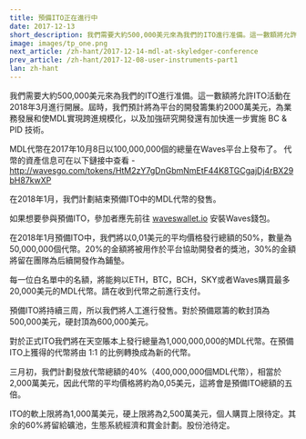 ```yaml
---
title: 預備ITO正在進行中
date: 2017-12-13
short_description: 我們需要大約500,000美元來為我們的ITO進行准備。這一數額將允許ITO活動在2018年3月進行開展。
image: images/tp_one.png
next_article: /zh-hant/2017-12-14-mdl-at-skyledger-conference
prev_article: /zh-hant/2017-12-08-user-instruments-part1
lan: zh-hant
---
```


我們需要大約500,000美元來為我們的ITO進行准備。這一數額將允許ITO活動在2018年3月進行開展。屆時，我們預計將為平台的開發籌集約2000萬美元，為業務發展和使MDL實現跨進規模化，以及加強研究開發還有加快進一步實施 BC & PID 技術。

MDL代幣在2017年10月8日以100,000,000個的總量在Waves平台上發布了。
代幣的資產信息可在以下鏈接中查看 -
http://wavesgo.com/tokens/HtM2zY7gDnGbmNmEtF44K8TGCgajDj4rBX29bH87kwXP

在2018年1月，我們計劃結束預備ITO中的MDL代幣的發售。

如果想要參與預備ITO，參加者應先前往 [wav﻿eswall﻿et.io](https://wav﻿eswalle﻿t.io) 安裝Waves錢包。

在2018年1月預備ITO中，我們將以0,01美元的平均價格發行總額的50%，數量為50,000,000個代幣。20%的金額將被用作於平台協助開發者的獎池，30%的金額將留在團隊為后續開發作為鋪墊。

每一位白名單中的名額，將能夠以ETH，BTC，BCH，SKY或者Waves購買最多20,000美元的MDL代幣。請在收到代幣之前進行支付。

預備ITO將持續三周，所以我們將人工進行發售。對於預備眾籌的軟封頂為500,000美元，硬封頂為600,000美元。

對於正式ITO我們將在天空賬本上發行總量為1,000,000,000的MDL代幣。在預備ITO上獲得的代幣將由 1:1 的比例轉換成為新的代幣。

三月初，我們計劃發放代幣總額的40%（400,000,000個MDL代幣），相當於2,000萬美元，因此代幣的平均價格將約為0,05美元，這將會是預備ITO總額的五倍。

ITO的軟上限將為1,000萬美元，硬上限將為2,500萬美元，個人購買上限待定。其余的60%將留給礦池，生態系統經濟和賞金計劃。股份池待定。
